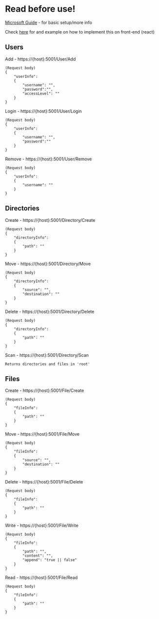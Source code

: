# Read before use!
[Microsoft Guide](https://learn.microsoft.com/en-us/aspnet/core/tutorials/first-web-api?view=aspnetcore-8.0&tabs=visual-studio-code) - for basic setup/more info

Check [here](https://github.com/CS-476-Team1-2024S/website_ui/blob/LB-addingUserAPI/src/hooks/Login.js) for and example on how to implement this on front-end (react) 

## Users
Add - https://{host}:5001/User/Add
```
(Request body)
{
    "userInfo":
    {
        "username": "",
        "password":"",
        "accessLevel": ""
    }
}
```

Login - https://{host}:5001/User/Login
```
(Request body)
{
    "userInfo":
    {
        "username": "",
        "password":""
    }
}
```

Remove - https://{host}:5001/User/Remove
```
(Request body)
{
    "userInfo":
    {
        "username": ""
    }
}
```


## Directories
Create - https://{host}:5001/Directory/Create
```
(Request body)
{
    "directoryInfo":
    {
        "path": ""
    }
}
```

Move - https://{host}:5001/Directory/Move
```
(Request body)
{
    "directoryInfo":
    {
        "source": "",
        "destination": ""
    }
}
```

Delete - https://{host}:5001/Directory/Delete
```
(Request body)
{
    "directoryInfo":
    {
        "path": ""
    }
}
```

Scan - https://{host}:5001/Directory/Scan
```
Returns directories and files in 'root'
```

## Files
Create - https://{host}:5001/File/Create
```
(Request body)
{
    "fileInfo":
    {
        "path": ""
    }
}
```

Move - https://{host}:5001/File/Move
```
(Request body)
{
    "fileInfo":
    {
        "source": "",
        "destination": ""
    }
}
```

Delete - https://{host}:5001/File/Delete
```
(Request body)
{
    "fileInfo":
    {
        "path": ""
    }
}
```

Write - https://{host}:5001/File/Write
```
(Request body)
{
    "fileInfo":
    {
        "path": "",
        "content": "",
        "append": "true || false"
    }
}
```

Read - https://{host}:5001/File/Read
```
(Request body)
{
    "fileInfo":
    {
        "path": ""
    }
}
```
